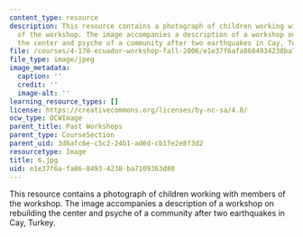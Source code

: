 ```yaml
---
content_type: resource
description: This resource contains a photograph of children working with members
  of the workshop. The image accompanies a description of a workshop on rebuilding
  the center and psyche of a community after two earthquakes in Cay, Turkey.
file: /courses/4-170-ecuador-workshop-fall-2006/e1e37f6afa8684934238ba7109363d80_6.jpg
file_type: image/jpeg
image_metadata:
  caption: ''
  credit: ''
  image-alt: ''
learning_resource_types: []
license: https://creativecommons.org/licenses/by-nc-sa/4.0/
ocw_type: OCWImage
parent_title: Past Workshops
parent_type: CourseSection
parent_uid: 3d6afc6e-c5c2-24b1-ad6d-cb1fe2e8f3d2
resourcetype: Image
title: 6.jpg
uid: e1e37f6a-fa86-8493-4238-ba7109363d80
---
```

This resource contains a photograph of children working with members of the workshop. The image accompanies a description of a workshop on rebuilding the center and psyche of a community after two earthquakes in Cay, Turkey.
